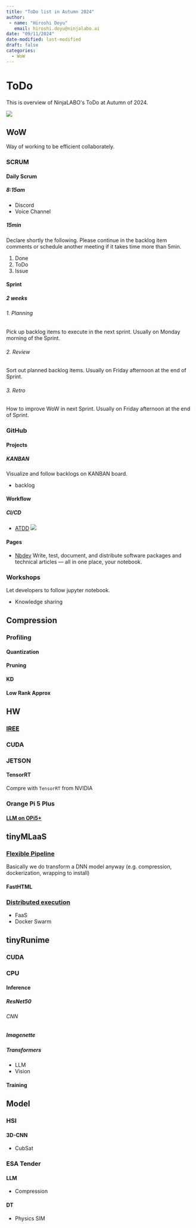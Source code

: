 ```yaml
---
title: "ToDo list in Autumn 2024"
author: 
 - name: "Hiroshi Doyu"
   email: hiroshi.doyu@ninjalabo.ai
date: "09/11/2024"
date-modified: last-modified
draft: false
categories:
  - WoW
---
```

# ToDo
This is overview of NinjaLABO's ToDo at Autumn of 2024.

![](images/todo_2024_autumn.png)

## WoW
Way of working to be efficient collaborately.

### SCRUM

#### Daily Scrum

##### 8:15am
- Discord
- Voice Channel

##### 15min
Declare shortly the following. Please continue in the backlog item comments or schedule another meeting if it takes time more than 5min.

1. Done
2. ToDo
3. Issue

#### Sprint

##### 2 weeks

###### 1. Planning
Pick up backlog items to execute in the next sprint. Usually on Monday morning of the Sprint.

###### 2. Review
Sort out planned backlog items. Usually on Friday afternoon at the end of Sprint.

###### 3. Retro
How to improve WoW in next Sprint. Usually on Friday afternoon at the end of Sprint.

### GitHub

#### Projects

##### KANBAN
Visualize and follow backlogs on KANBAN board.

- backlog

#### Workflow

##### CI/CD
- [ATDD](https://www.agilealliance.org/glossary/atdd/#:~:text=Analogous%20to%20test%2Ddriven%20development,of%20implementing%20the%20corresponding%20functionality.)
![](images/atdd-flow.jpg)

#### Pages
- [Nbdev](https://nbdev.fast.ai/)
Write, test, document, and distribute software packages and technical articles — all in one place, your notebook.

### Workshops
Let developers to follow jupyter notebook.
- Knowledge sharing


## Compression

### Profiling

#### Quantization

#### Pruning

#### KD

#### Low Rank Approx

## HW

### [IREE](https://iree.dev/)

### CUDA

### JETSON

#### TensorRT
Compre with `TensorRT` from NVIDIA

### Orange Pi 5 Plus

#### [LLM on OPi5+](https://blog.mlc.ai/2024/04/20/GPU-Accelerated-LLM-on-Orange-Pi)


## tinyMLaaS

### [Flexible Pipeline](https://ninjalabo.ai/blogs/summer_insights_2024.html#flexible-pipelining-for-dnn-model-transformations)
Basically we do transform a DNN model anyway (e.g. compression, dockerization, wrapping to install)

#### FastHTML

### [Distributed execution](https://ninjalabo.ai/blogs/summer_insights_2024.html#distributed-execution-of-model-transformations)
- FaaS
- Docker Swarm


## tinyRunime

### CUDA

### CPU

#### Inference

##### ResNet50

###### CNN

##### Imagenette

##### Transformers
- LLM
- Vision

#### Training


## Model

### HSI

#### 3D-CNN
- CubSat

### ESA Tender

#### LLM
- Compression

#### DT
- Physics SIM

